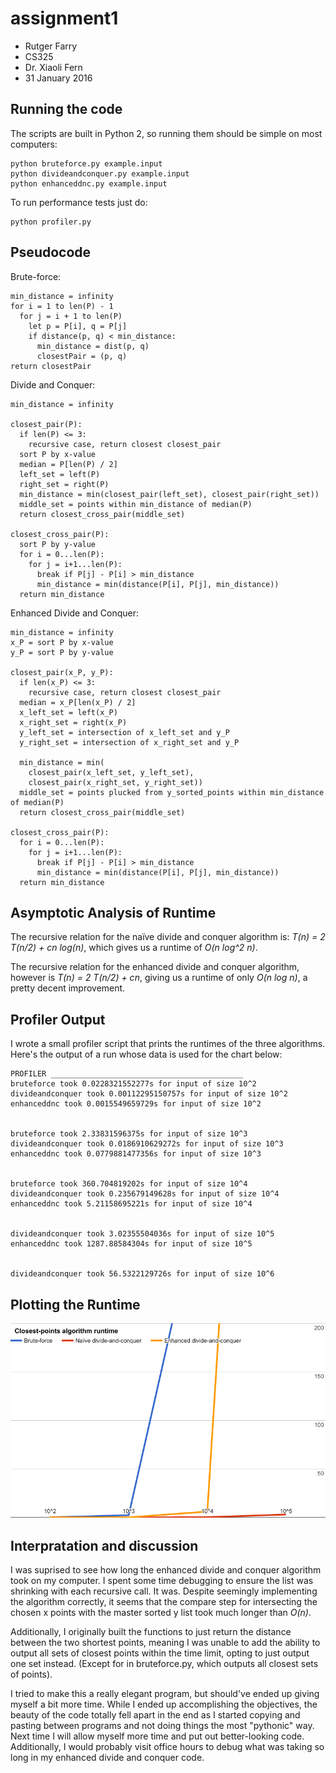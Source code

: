 # assignment1
- Rutger Farry
- CS325
- Dr. Xiaoli Fern
- 31 January 2016

## Running the code
The scripts are built in Python 2, so running them should be simple on most computers:
```
python bruteforce.py example.input
python divideandconquer.py example.input
python enhanceddnc.py example.input
```

To run performance tests just do:
```
python profiler.py
```

## Pseudocode
Brute-force:
```
min_distance = infinity
for i = 1 to len(P) - 1
  for j = i + 1 to len(P)
    let p = P[i], q = P[j]
    if distance(p, q) < min_distance:
      min_distance = dist(p, q)
      closestPair = (p, q)
return closestPair
```

Divide and Conquer:
```
min_distance = infinity

closest_pair(P):
  if len(P) <= 3:
    recursive case, return closest closest_pair
  sort P by x-value
  median = P[len(P) / 2]
  left_set = left(P)
  right_set = right(P)
  min_distance = min(closest_pair(left_set), closest_pair(right_set))
  middle_set = points within min_distance of median(P)
  return closest_cross_pair(middle_set)

closest_cross_pair(P):
  sort P by y-value
  for i = 0...len(P):
    for j = i+1...len(P):
      break if P[j] - P[i] > min_distance
      min_distance = min(distance(P[i], P[j], min_distance))
  return min_distance
```

Enhanced Divide and Conquer:
```
min_distance = infinity
x_P = sort P by x-value
y_P = sort P by y-value

closest_pair(x_P, y_P):
  if len(x_P) <= 3:
    recursive case, return closest closest_pair
  median = x_P[len(x_P) / 2]
  x_left_set = left(x_P)
  x_right_set = right(x_P)
  y_left_set = intersection of x_left_set and y_P
  y_right_set = intersection of x_right_set and y_P

  min_distance = min(
    closest_pair(x_left_set, y_left_set), 
    closest_pair(x_right_set, y_right_set))
  middle_set = points plucked from y_sorted_points within min_distance of median(P)
  return closest_cross_pair(middle_set)

closest_cross_pair(P):
  for i = 0...len(P):
    for j = i+1...len(P):
      break if P[j] - P[i] > min_distance
      min_distance = min(distance(P[i], P[j], min_distance))
  return min_distance
```

## Asymptotic Analysis of Runtime
The recursive relation for the naïve divide and conquer algorithm is: *T(n) = 2 T(n/2) + cn log(n)*, which gives us a runtime of *O(n log^2 n)*.

The recursive relation for the enhanced divide and conquer algorithm, however is *T(n) = 2 T(n/2) + cn*, giving us a runtime of only *O(n log n)*, a pretty decent improvement.

## Profiler Output
I wrote a small profiler script that prints the runtimes of the three algorithms. Here's the output of a run whose data is used for the chart below:
```
PROFILER ___________________________________________
bruteforce took 0.0228321552277s for input of size 10^2
divideandconquer took 0.00112295150757s for input of size 10^2
enhanceddnc took 0.0015549659729s for input of size 10^2


bruteforce took 2.33831596375s for input of size 10^3
divideandconquer took 0.0186910629272s for input of size 10^3
enhanceddnc took 0.0779881477356s for input of size 10^3


bruteforce took 360.704819202s for input of size 10^4
divideandconquer took 0.235679149628s for input of size 10^4
enhanceddnc took 5.21158695221s for input of size 10^4


divideandconquer took 3.02355504036s for input of size 10^5
enhanceddnc took 1287.88584304s for input of size 10^5


divideandconquer took 56.5322129726s for input of size 10^6
```

## Plotting the Runtime
![Runtime chart](./image.png)

## Interpratation and discussion
I was suprised to see how long the enhanced divide and conquer algorithm took on my computer. I spent some time debugging to ensure the list was shrinking with each recursive call. It was. Despite seemingly implementing the algorithm correctly, it seems that the compare step for intersecting the chosen x points with the master sorted y list took much longer than *O(n)*. 

Additionally, I originally built the functions to just return the distance between the two shortest points, meaning I was unable to add the ability to output all sets of closest points within the time limit, opting to just output one set instead. (Except for in bruteforce.py, which outputs all closest sets of points).

I tried to make this a really elegant program, but should've ended up giving myself a bit more time. While I ended up accomplishing the objectives, the beauty of the code totally fell apart in the end as I started copying and pasting between programs and not doing things the most "pythonic" way. Next time I will allow myself more time and put out better-looking code. Additionally, I would probably visit office hours to debug what was taking so long in my enhanced divide and conquer code.
